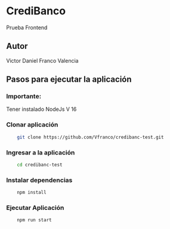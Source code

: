 # CrediBanco
Prueba Frontend

## Autor

Victor Daniel Franco Valencia

## Pasos para ejecutar la aplicación

### Importante:
Tener instalado NodeJs V 16

### Clonar aplicación

```bash
    git clone https://github.com/Vfranco/credibanc-test.git
```

### Ingresar a la aplicación
```bash
    cd credibanc-test
```

### Instalar dependencias
```bash
    npm install
```

### Ejecutar Aplicación
```bash
    npm run start
```
